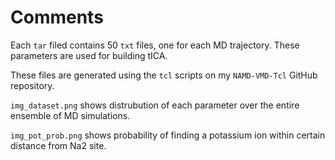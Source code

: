 # Comments

Each `tar` filed contains 50 `txt` files, one for each MD trajectory. 
These parameters are used for building tICA.
</br >

These files are generated using the `tcl` scripts on my `NAMD-VMD-Tcl` GitHub repository. 
</br >

`img_dataset.png` shows distrubution of each parameter over the entire ensemble of MD simulations.
</br >

`img_pot_prob.png` shows probability of finding a potassium ion within certain distance from Na2 site.
